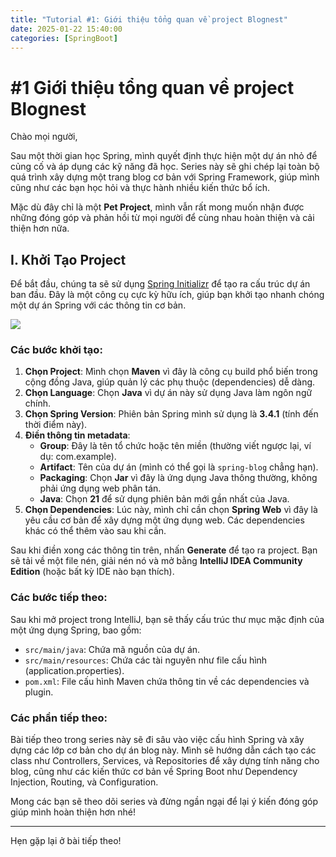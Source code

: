 ```yaml
---
title: "Tutorial #1: Giới thiệu tổng quan về project Blognest"
date: 2025-01-22 15:40:00
categories: [SpringBoot]    
---
```


# #1 Giới thiệu tổng quan về project Blognest

Chào mọi người,

Sau một thời gian học Spring, mình quyết định thực hiện một dự án nhỏ để củng cố và áp dụng các kỹ năng đã học. Series này sẽ ghi chép lại toàn bộ quá trình xây dựng một trang blog cơ bản với Spring Framework, giúp mình cũng như các bạn học hỏi và thực hành nhiều kiến thức bổ ích.

Mặc dù đây chỉ là một **Pet Project**, mình vẫn rất mong muốn nhận được những đóng góp và phản hồi từ mọi người để cùng nhau hoàn thiện và cải thiện hơn nữa. 

## I. Khởi Tạo Project

Để bắt đầu, chúng ta sẽ sử dụng [Spring Initializr](https://start.spring.io/) để tạo ra cấu trúc dự án ban đầu. Đây là một công cụ cực kỳ hữu ích, giúp bạn khởi tạo nhanh chóng một dự án Spring với các thông tin cơ bản.

![](https://huongdanjava.com/wp-content/uploads/2016/10/tao-moi-spring-boot-project-su-dung-spring-initializr-web-1.png)

### Các bước khởi tạo:

1. **Chọn Project**: Mình chọn **Maven** vì đây là công cụ build phổ biến trong cộng đồng Java, giúp quản lý các phụ thuộc (dependencies) dễ dàng.
2. **Chọn Language**: Chọn **Java** vì dự án này sử dụng Java làm ngôn ngữ chính.
3. **Chọn Spring Version**: Phiên bản Spring mình sử dụng là **3.4.1** (tính đến thời điểm này).
4. **Điền thông tin metadata**:
   - **Group**: Đây là tên tổ chức hoặc tên miền (thường viết ngược lại, ví dụ: com.example).
   - **Artifact**: Tên của dự án (mình có thể gọi là `spring-blog` chẳng hạn).
   - **Packaging**: Chọn **Jar** vì đây là ứng dụng Java thông thường, không phải ứng dụng web phân tán.
   - **Java**: Chọn **21** để sử dụng phiên bản mới gần nhất của Java.
5. **Chọn Dependencies**: Lúc này, mình chỉ cần chọn **Spring Web** vì đây là yêu cầu cơ bản để xây dựng một ứng dụng web. Các dependencies khác có thể thêm vào sau khi cần.

Sau khi điền xong các thông tin trên, nhấn **Generate** để tạo ra project. Bạn sẽ tải về một file nén, giải nén nó và mở bằng **IntelliJ IDEA Community Edition** (hoặc bất kỳ IDE nào bạn thích).

### Các bước tiếp theo:

Sau khi mở project trong IntelliJ, bạn sẽ thấy cấu trúc thư mục mặc định của một ứng dụng Spring, bao gồm:
- `src/main/java`: Chứa mã nguồn của dự án.
- `src/main/resources`: Chứa các tài nguyên như file cấu hình (application.properties).
- `pom.xml`: File cấu hình Maven chứa thông tin về các dependencies và plugin.

### Các phần tiếp theo:

Bài tiếp theo trong series này sẽ đi sâu vào việc cấu hình Spring và xây dựng các lớp cơ bản cho dự án blog này. Mình sẽ hướng dẫn cách tạo các class như Controllers, Services, và Repositories để xây dựng tính năng cho blog, cũng như các kiến thức cơ bản về Spring Boot như Dependency Injection, Routing, và Configuration.

Mong các bạn sẽ theo dõi series và đừng ngần ngại để lại ý kiến đóng góp giúp mình hoàn thiện hơn nhé!

---

Hẹn gặp lại ở bài tiếp theo!
